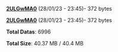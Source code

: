 [**2ULGwMA0**](/data/2ULGwMA0.txt) (28/01/23 - 23:45)- 372 bytes

[**2ULGwMA0**](/data/2ULGwMA0.txt) (28/01/23 - 23:45)- 372 bytes

**Total Datas**: 6996

**Total Size**: 40.37 MB / 40.4 MB